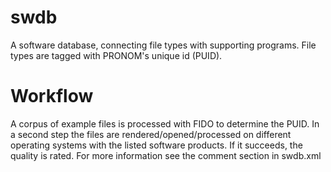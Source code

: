 # swdb
A software database, connecting file types with supporting programs. File types are tagged with PRONOM's unique id (PUID).
# Workflow
A corpus of example files is processed with FIDO to determine the PUID. In a second step the files are rendered/opened/processed on different operating systems with the listed software products. If it succeeds, the quality is rated. For more information see the comment section in swdb.xml
